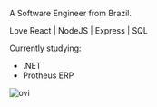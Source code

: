 A Software Engineer from Brazil.

Love React | NodeJS | Express | SQL

Currently studying:
- .NET
- Protheus ERP

<img src="https://github-readme-stats.vercel.app/api/top-langs?username=guisoaresdev&show_icons=true&locale=en&layout=compact&theme=chartreuse-dark" alt="ovi" />
